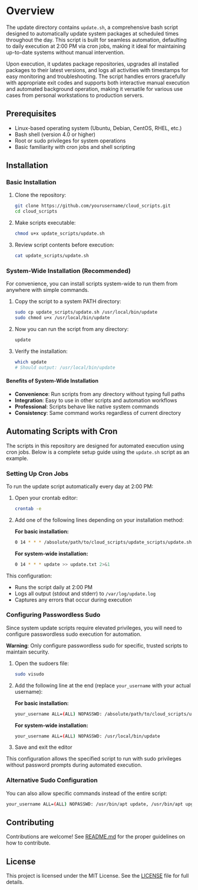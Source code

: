 # Overview

The update directory contains `update.sh`, a comprehensive bash script designed to automatically update system packages at scheduled times throughout the day. This script is built for seamless automation, defaulting to daily execution at 2:00 PM via cron jobs, making it ideal for maintaining up-to-date systems without manual intervention.

Upon execution, it updates package repositories, upgrades all installed packages to their latest versions, and logs all activities with timestamps for easy monitoring and troubleshooting. The script handles errors gracefully with appropriate exit codes and supports both interactive manual execution and automated background operation, making it versatile for various use cases from personal workstations to production servers.

## Prerequisites

- Linux-based operating system (Ubuntu, Debian, CentOS, RHEL, etc.)
- Bash shell (version 4.0 or higher)
- Root or sudo privileges for system operations
- Basic familiarity with cron jobs and shell scripting

## Installation

### Basic Installation

1. Clone the repository:
   ```bash
   git clone https://github.com/yourusername/cloud_scripts.git
   cd cloud_scripts
   ```

2. Make scripts executable:
   ```bash
   chmod u+x update_scripts/update.sh
   ```

3. Review script contents before execution:
   ```bash
   cat update_scripts/update.sh
   ```

### System-Wide Installation (Recommended)

For convenience, you can install scripts system-wide to run them from anywhere with simple commands.

1. Copy the script to a system PATH directory:
   ```bash
   sudo cp update_scripts/update.sh /usr/local/bin/update
   sudo chmod u+x /usr/local/bin/update
   ```

2. Now you can run the script from any directory:
   ```bash
   update
   ```

3. Verify the installation:
   ```bash
   which update
   # Should output: /usr/local/bin/update
   ```

#### Benefits of System-Wide Installation

- **Convenience**: Run scripts from any directory without typing full paths
- **Integration**: Easy to use in other scripts and automation workflows  
- **Professional**: Scripts behave like native system commands
- **Consistency**: Same command works regardless of current directory


## Automating Scripts with Cron

The scripts in this repository are designed for automated execution using cron jobs. Below is a complete setup guide using the `update.sh` script as an example.

### Setting Up Cron Jobs

To run the update script automatically every day at 2:00 PM:

1. Open your crontab editor:
   ```bash
   crontab -e
   ```

2. Add one of the following lines depending on your installation method:

   **For basic installation:**
   ```bash
   0 14 * * * /absolute/path/to/cloud_scripts/update_scripts/update.sh >> update.txt 2>&1
   ```

   **For system-wide installation:**
   ```bash
   0 14 * * * update >> update.txt 2>&1
   ```

This configuration:
- Runs the script daily at 2:00 PM
- Logs all output (stdout and stderr) to `/var/log/update.log`
- Captures any errors that occur during execution

### Configuring Passwordless Sudo

Since system update scripts require elevated privileges, you will need to configure passwordless sudo execution for automation.

**Warning**: Only configure passwordless sudo for specific, trusted scripts to maintain security.

1. Open the sudoers file:
   ```bash
   sudo visudo
   ```

2. Add the following line at the end (replace `your_username` with your actual username):

   **For basic installation:**
   ```bash
   your_username ALL=(ALL) NOPASSWD: /absolute/path/to/cloud_scripts/update_scripts/update.sh
   ```

   **For system-wide installation:**
   ```bash
   your_username ALL=(ALL) NOPASSWD: /usr/local/bin/update
   ```

3. Save and exit the editor

This configuration allows the specified script to run with sudo privileges without password prompts during automated execution.

### Alternative Sudo Configuration

You can also allow specific commands instead of the entire script:

```bash
your_username ALL=(ALL) NOPASSWD: /usr/bin/apt update, /usr/bin/apt upgrade -y, /usr/bin/yum update -y
```

## Contributing

Contributions are welcome! See [README.md](https://github.com/Adewuumii/cloud_scripts/blob/main/README.md) for the proper guidelines on how to contribute. 


## License

This project is licensed under the MIT License. See the [LICENSE](https://github.com/Adewuumii/cloud_scripts/blob/main/LICENSE) file for full details.
